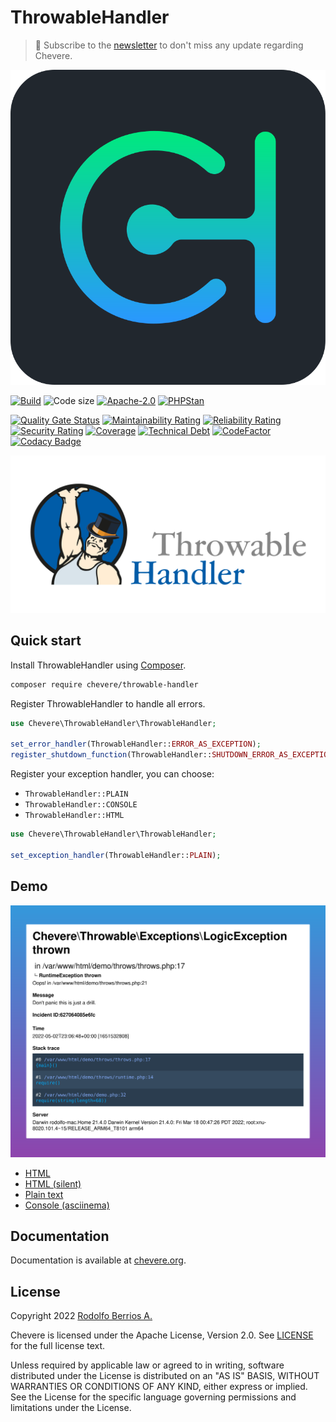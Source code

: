 # ThrowableHandler

> 🔔 Subscribe to the [newsletter](https://chv.to/chevere-newsletter) to don't miss any update regarding Chevere.

![Chevere](chevere.svg)

[![Build](https://img.shields.io/github/actions/workflow/status/chevere/throwable-handler/test.yml?branch=0.9&style=flat-square)](https://github.com/chevere/throwable-handler/actions)
![Code size](https://img.shields.io/github/languages/code-size/chevere/throwable-handler?style=flat-square)
[![Apache-2.0](https://img.shields.io/github/license/chevere/throwable-handler?style=flat-square)](LICENSE)
[![PHPStan](https://img.shields.io/badge/PHPStan-level%209-blueviolet?style=flat-square)](https://phpstan.org/)

[![Quality Gate Status](https://sonarcloud.io/api/project_badges/measure?project=chevere_throwable-handler&metric=alert_status)](https://sonarcloud.io/dashboard?id=chevere_throwable-handler)
[![Maintainability Rating](https://sonarcloud.io/api/project_badges/measure?project=chevere_throwable-handler&metric=sqale_rating)](https://sonarcloud.io/dashboard?id=chevere_throwable-handler)
[![Reliability Rating](https://sonarcloud.io/api/project_badges/measure?project=chevere_throwable-handler&metric=reliability_rating)](https://sonarcloud.io/dashboard?id=chevere_throwable-handler)
[![Security Rating](https://sonarcloud.io/api/project_badges/measure?project=chevere_throwable-handler&metric=security_rating)](https://sonarcloud.io/dashboard?id=chevere_throwable-handler)
[![Coverage](https://sonarcloud.io/api/project_badges/measure?project=chevere_throwable-handler&metric=coverage)](https://sonarcloud.io/dashboard?id=chevere_throwable-handler)
[![Technical Debt](https://sonarcloud.io/api/project_badges/measure?project=chevere_throwable-handler&metric=sqale_index)](https://sonarcloud.io/dashboard?id=chevere_throwable-handler)
[![CodeFactor](https://www.codefactor.io/repository/github/chevere/throwable-handler/badge)](https://www.codefactor.io/repository/github/chevere/throwable-handler)
[![Codacy Badge](https://app.codacy.com/project/badge/Grade/cc09a56d15814ffd9066dcd19a5654c7)](https://www.codacy.com/gh/chevere/throwable-handler/dashboard)

![ThrowableHandler](.github/banner/throwable-handler-logo.svg)

## Quick start

Install ThrowableHandler using [Composer](https://getcomposer.org).

```sh
composer require chevere/throwable-handler
```

Register ThrowableHandler to handle all errors.

```php
use Chevere\ThrowableHandler\ThrowableHandler;

set_error_handler(ThrowableHandler::ERROR_AS_EXCEPTION);
register_shutdown_function(ThrowableHandler::SHUTDOWN_ERROR_AS_EXCEPTION);
```

Register your exception handler, you can choose:

* `ThrowableHandler::PLAIN`
* `ThrowableHandler::CONSOLE`
* `ThrowableHandler::HTML`

```php
use Chevere\ThrowableHandler\ThrowableHandler;

set_exception_handler(ThrowableHandler::PLAIN);
```

## Demo

![HTML demo](demo/demo.svg)

* [HTML](https://chevere.github.io/throwable-handler/demo/output/html.html)
* [HTML (silent)](https://chevere.github.io/throwable-handler/demo/output/html-silent.html)
* [Plain text](https://chevere.github.io/throwable-handler/demo/output/plain.txt)
* [Console (asciinema)](https://asciinema.org/a/491732)

## Documentation

Documentation is available at [chevere.org](https://chevere.org/packages/throwable-handler).

## License

Copyright 2022 [Rodolfo Berrios A.](https://rodolfoberrios.com/)

Chevere is licensed under the Apache License, Version 2.0. See [LICENSE](LICENSE) for the full license text.

Unless required by applicable law or agreed to in writing, software distributed under the License is distributed on an "AS IS" BASIS, WITHOUT WARRANTIES OR CONDITIONS OF ANY KIND, either express or implied. See the License for the specific language governing permissions and limitations under the License.
